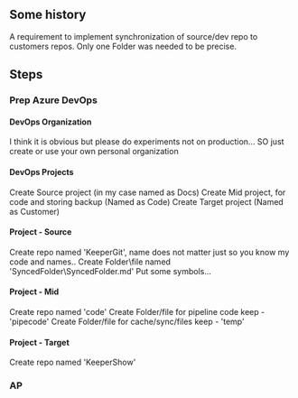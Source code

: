 ## Some history
A requirement to implement synchronization of source/dev repo to customers repos. Only one Folder was needed to be precise.

## Steps 

### Prep Azure DevOps

#### DevOps Organization
I think it is obvious but please do experiments not on production...
SO just create or use your own personal organization

#### DevOps Projects
Create Source project (in my case named as Docs)
Create Mid project, for code and storing backup (Named as Code)
Create Target project (Named as Customer)

#### Project - Source
Create repo named 'KeeperGit', name does not matter just so you know my code and names..
Create Folder\file named 'SyncedFolder\SyncedFolder.md'
Put some symbols...

#### Project - Mid
Create repo named 'code'
Create Folder/file for pipeline code keep - 'pipecode'
Create Folder/file for cache/sync/files keep - 'temp'

#### Project - Target
Create repo named 'KeeperShow'


### AP
